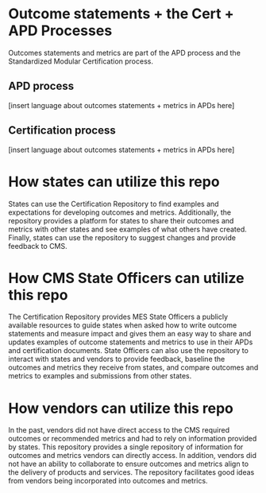 # Outcome statements + the Cert + APD Processes
Outcomes statements and metrics are part of the APD process and the Standardized Modular Certification process. 

## APD process 
[insert language about outcomes statements + metrics in APDs here]

## Certification process 
[insert language about outcomes statements + metrics in APDs here]

# How states can utilize this repo
States can use the Certification Repository to find examples and expectations for developing outcomes and metrics. Additionally, the repository provides a platform for states to share their outcomes and metrics with other states and see examples of what others have created. Finally, states can use the repository to suggest changes and provide feedback to CMS.

# How CMS State Officers can utilize this repo
The Certification Repository provides MES State Officers a publicly available resources to guide states when asked how to write outcome statements and measure impact and gives them an easy way to share and updates examples of outcome statements and metrics to use in their APDs and certification documents. State Officers can also use the repository to interact with states and vendors to provide feedback, baseline the outcomes and metrics they receive from states, and compare outcomes and metrics to examples and submissions from other states.

# How vendors can utilize this repo
In the past, vendors did not have direct access to the CMS required outcomes or recommended metrics and had to rely on information provided by states. This repository provides a single repository of information for outcomes and metrics vendors can directly access. In addition, vendors did not have an ability to collaborate to ensure outcomes and metrics align to the delivery of products and services. The repository facilitates good ideas from vendors being incorporated into outcomes and metrics.